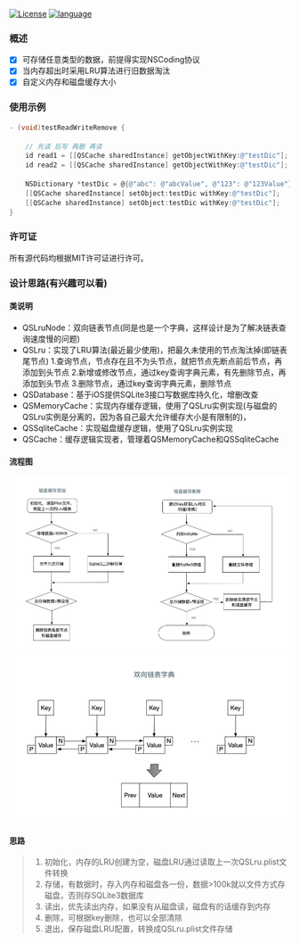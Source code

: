[![License](https://img.shields.io/badge/license-MIT-blue.svg)](LICENSE) [![language](https://img.shields.io/badge/language-objective--c-green.svg)](1) 

### 概述
* [X] 可存储任意类型的数据，前提得实现NSCoding协议
* [X] 当内存超出时采用LRU算法进行旧数据淘汰
* [X] 自定义内存和磁盘缓存大小

### 使用示例
```Objective-C
- (void)testReadWriteRemove {
    
    // 先读 后写 再删 再读
    id read1 = [[QSCache sharedInstance] getObjectWithKey:@"testDic"];
    id read2 = [[QSCache sharedInstance] getObjectWithKey:@"testDic"];
    
    NSDictionary *testDic = @{@"abc": @"abcValue", @"123": @"123Value"};
    [[QSCache sharedInstance] setObject:testDic withKey:@"testDic"];
    [[QSCache sharedInstance] setObject:testDic withKey:@"testDic"];
}
```


### 许可证
所有源代码均根据MIT许可证进行许可。  


### 设计思路(有兴趣可以看)
#### 类说明
* QSLruNode：双向链表节点(同是也是一个字典，这样设计是为了解决链表查询速度慢的问题)  
* QSLru：实现了LRU算法(最近最少使用)，把最久未使用的节点淘汰掉(即链表尾节点)
1.查询节点，节点存在且不为头节点，就把节点先断点前后节点，再添加到头节点
2.新增或修改节点，通过key查询字典元素，有先删除节点，再添加到头节点
3.删除节点，通过key查询字典元素，删除节点
* QSDatabase：基于iOS提供SQLite3接口写数据库持久化，增删改查
* QSMemoryCache：实现内存缓存逻辑，使用了QSLru实例实现(与磁盘的QSLru实例是分离的，因为各自己最大允许缓存大小是有限制的)，
* QSSqliteCache：实现磁盘缓存逻辑，使用了QSLru实例实现
* QSCache：缓存逻辑实现者，管理着QSMemoryCache和QSSqliteCache
#### 流程图
![image](https://github.com/wuqiushan/QSCache-ObjC/blob/master/磁盘缓存图.jpg)
![image](https://github.com/wuqiushan/QSCache-ObjC/blob/master/链表图.jpg)

#### 思路
> 1. 初始化，内存的LRU创建为空，磁盘LRU通过读取上一次QSLru.plist文件转换
> 2. 存储，有数据时，存入内存和磁盘各一份，数据>100k就以文件方式存磁盘，否则存SQLite3数据库
> 3. 读出，优先读出内存，如果没有从磁盘读，磁盘有的话缓存到内存
> 4. 删除，可根据key删除，也可以全部清除
> 5. 退出，保存磁盘LRU配置，转换成QSLru.plist文件存储

